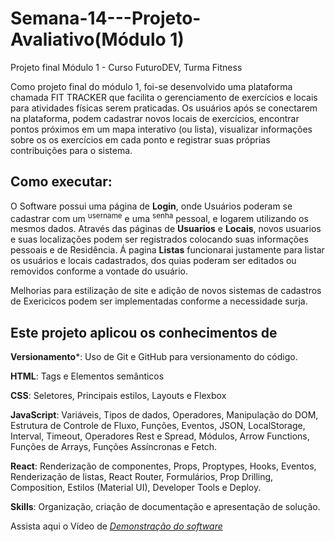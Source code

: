 # Semana-14---Projeto-Avaliativo(Módulo 1)
Projeto final Módulo 1 - Curso FuturoDEV, Turma Fitness

Como projeto final do módulo 1, foi-se desenvolvido uma plataforma chamada FIT TRACKER que facilita o gerenciamento de exercícios e locais para atividades físicas serem praticadas. Os usuários após se conectarem na plataforma, podem cadastrar novos locais de exercícios, encontrar pontos próximos em um mapa interativo (ou lista), visualizar informações sobre os os exercícios em cada ponto e registrar suas próprias contribuições para o sistema. 

## Como executar:
O Software possui uma página de **Login**, onde Usuários poderam se cadastrar com um <sup>username</sup> e uma <sup>senha</sup> pessoal, e logarem utilizando os mesmos dados.
Através das páginas de **Usuarios** e **Locais**, novos usuarios e suas localizações podem ser registrados colocando suas informações pessoais e de Residência.
Á pagina **Listas** funcionarai justamente para listar os usuários e locais cadastrados, dos quias poderam ser editados ou removidos conforme a vontade do usuário.

Melhorias para estilização de site e adição de novos sistemas de cadastros de Exericicos podem ser implementadas conforme a necessidade surja.

## Este projeto aplicou os conhecimentos de 
**Versionamento***: Uso de Git e GitHub para versionamento do código.

**HTML**: Tags e Elementos semânticos

**CSS**: Seletores, Principais estilos, Layouts e Flexbox

**JavaScript**: Variáveis, Tipos de dados, Operadores, Manipulação do DOM, Estrutura de Controle de Fluxo, Funções, Eventos, JSON, LocalStorage, Interval, Timeout, Operadores Rest e Spread, Módulos, Arrow Functions, Funções de Arrays, Funções Assíncronas e Fetch.

**React**: Renderização de componentes, Props, Proptypes, Hooks, Eventos, Renderização de listas, React Router, Formulários, Prop Drilling, Composition, Estilos (Material UI), Developer Tools e Deploy.

**Skills**: Organização, criação de documentação e apresentação de solução.

Assista aqui o Vídeo de _[Demonstração do software](https://drive.google.com/file/d/1DD1AaMb4UWWtGeYPOrCtUCJGPFipQRzK/view?usp=sharing)_


